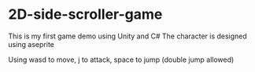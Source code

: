 # 2D-side-scroller-game

This is my first game demo using Unity and C#
The character is designed using aseprite

Using wasd to move, j to attack, space to jump (double jump allowed)
